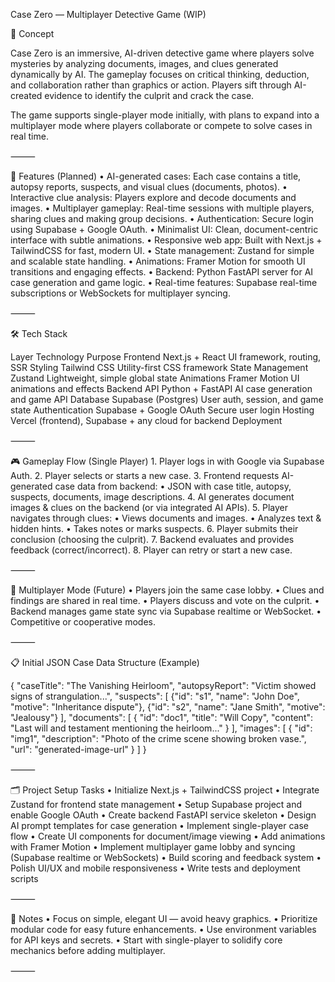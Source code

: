 Case Zero — Multiplayer Detective Game (WIP)

🎯 Concept

Case Zero is an immersive, AI-driven detective game where players solve mysteries by analyzing documents, images, and clues generated dynamically by AI. The gameplay focuses on critical thinking, deduction, and collaboration rather than graphics or action. Players sift through AI-created evidence to identify the culprit and crack the case.

The game supports single-player mode initially, with plans to expand into a multiplayer mode where players collaborate or compete to solve cases in real time.

⸻

🚀 Features (Planned)
	•	AI-generated cases: Each case contains a title, autopsy reports, suspects, and visual clues (documents, photos).
	•	Interactive clue analysis: Players explore and decode documents and images.
	•	Multiplayer gameplay: Real-time sessions with multiple players, sharing clues and making group decisions.
	•	Authentication: Secure login using Supabase + Google OAuth.
	•	Minimalist UI: Clean, document-centric interface with subtle animations.
	•	Responsive web app: Built with Next.js + TailwindCSS for fast, modern UI.
	•	State management: Zustand for simple and scalable state handling.
	•	Animations: Framer Motion for smooth UI transitions and engaging effects.
	•	Backend: Python FastAPI server for AI case generation and game logic.
	•	Real-time features: Supabase real-time subscriptions or WebSockets for multiplayer syncing.

⸻

🛠️ Tech Stack

Layer	Technology	Purpose
Frontend	Next.js + React	UI framework, routing, SSR
Styling	Tailwind CSS	Utility-first CSS framework
State Management	Zustand	Lightweight, simple global state
Animations	Framer Motion	UI animations and effects
Backend API	Python + FastAPI	AI case generation and game API
Database	Supabase (Postgres)	User auth, session, and game state
Authentication	Supabase + Google OAuth	Secure user login
Hosting	Vercel (frontend), Supabase + any cloud for backend	Deployment


⸻

🎮 Gameplay Flow (Single Player)
	1.	Player logs in with Google via Supabase Auth.
	2.	Player selects or starts a new case.
	3.	Frontend requests AI-generated case data from backend:
	•	JSON with case title, autopsy, suspects, documents, image descriptions.
	4.	AI generates document images & clues on the backend (or via integrated AI APIs).
	5.	Player navigates through clues:
	•	Views documents and images.
	•	Analyzes text & hidden hints.
	•	Takes notes or marks suspects.
	6.	Player submits their conclusion (choosing the culprit).
	7.	Backend evaluates and provides feedback (correct/incorrect).
	8.	Player can retry or start a new case.

⸻

🔄 Multiplayer Mode (Future)
	•	Players join the same case lobby.
	•	Clues and findings are shared in real time.
	•	Players discuss and vote on the culprit.
	•	Backend manages game state sync via Supabase realtime or WebSocket.
	•	Competitive or cooperative modes.

⸻

📋 Initial JSON Case Data Structure (Example)

{
  "caseTitle": "The Vanishing Heirloom",
  "autopsyReport": "Victim showed signs of strangulation...",
  "suspects": [
    {"id": "s1", "name": "John Doe", "motive": "Inheritance dispute"},
    {"id": "s2", "name": "Jane Smith", "motive": "Jealousy"}
  ],
  "documents": [
    {
      "id": "doc1",
      "title": "Will Copy",
      "content": "Last will and testament mentioning the heirloom..."
    }
  ],
  "images": [
    {
      "id": "img1",
      "description": "Photo of the crime scene showing broken vase.",
      "url": "generated-image-url"
    }
  ]
}


⸻

🗂️ Project Setup Tasks
	•	Initialize Next.js + TailwindCSS project
	•	Integrate Zustand for frontend state management
	•	Setup Supabase project and enable Google OAuth
	•	Create backend FastAPI service skeleton
	•	Design AI prompt templates for case generation
	•	Implement single-player case flow
	•	Create UI components for document/image viewing
	•	Add animations with Framer Motion
	•	Implement multiplayer game lobby and syncing (Supabase realtime or WebSockets)
	•	Build scoring and feedback system
	•	Polish UI/UX and mobile responsiveness
	•	Write tests and deployment scripts

⸻

📌 Notes
	•	Focus on simple, elegant UI — avoid heavy graphics.
	•	Prioritize modular code for easy future enhancements.
	•	Use environment variables for API keys and secrets.
	•	Start with single-player to solidify core mechanics before adding multiplayer.

⸻

